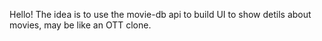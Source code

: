 Hello!
The idea is to use the movie-db api to build UI to show detils about movies, may be like an OTT clone.

